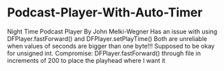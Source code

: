# Podcast-Player-With-Auto-Timer
 Night Time Podcast Player By John Melki-Wegner
   Has an issue with using
   DFPlayer.fastForward() and
   DFPlayer.setPlayTime()
   Both are unreliable when values of seconds are bigger than one byte!!!
   Supposed to be okay for unsigned int.
   Compromise:
   DFPlayer.fastForward() through file in increments of 200 to place the playhead where I want it
